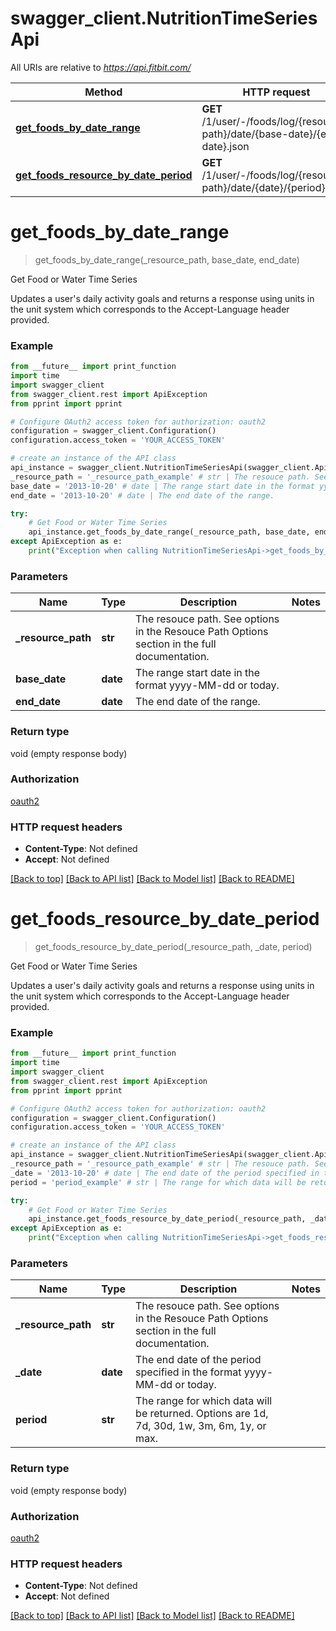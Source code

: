 # swagger_client.NutritionTimeSeriesApi

All URIs are relative to *https://api.fitbit.com/*

| Method                                                                                               | HTTP request                                                                 | Description                   |
| ---------------------------------------------------------------------------------------------------- | ---------------------------------------------------------------------------- | ----------------------------- |
| [**get_foods_by_date_range**](NutritionTimeSeriesApi.md#get_foods_by_date_range)                     | **GET** /1/user/-/foods/log/{resource-path}/date/{base-date}/{end-date}.json | Get Food or Water Time Series |
| [**get_foods_resource_by_date_period**](NutritionTimeSeriesApi.md#get_foods_resource_by_date_period) | **GET** /1/user/-/foods/log/{resource-path}/date/{date}/{period}.json        | Get Food or Water Time Series |

# **get_foods_by_date_range**

> get_foods_by_date_range(\_resource_path, base_date, end_date)

Get Food or Water Time Series

Updates a user's daily activity goals and returns a response using units in the unit system which corresponds to the Accept-Language header provided.

### Example

```python
from __future__ import print_function
import time
import swagger_client
from swagger_client.rest import ApiException
from pprint import pprint

# Configure OAuth2 access token for authorization: oauth2
configuration = swagger_client.Configuration()
configuration.access_token = 'YOUR_ACCESS_TOKEN'

# create an instance of the API class
api_instance = swagger_client.NutritionTimeSeriesApi(swagger_client.ApiClient(configuration))
_resource_path = '_resource_path_example' # str | The resouce path. See options in the Resouce Path Options section in the full documentation.
base_date = '2013-10-20' # date | The range start date in the format yyyy-MM-dd or today.
end_date = '2013-10-20' # date | The end date of the range.

try:
    # Get Food or Water Time Series
    api_instance.get_foods_by_date_range(_resource_path, base_date, end_date)
except ApiException as e:
    print("Exception when calling NutritionTimeSeriesApi->get_foods_by_date_range: %s\n" % e)
```

### Parameters

| Name                | Type     | Description                                                                                  | Notes |
| ------------------- | -------- | -------------------------------------------------------------------------------------------- | ----- |
| **\_resource_path** | **str**  | The resouce path. See options in the Resouce Path Options section in the full documentation. |
| **base_date**       | **date** | The range start date in the format yyyy-MM-dd or today.                                      |
| **end_date**        | **date** | The end date of the range.                                                                   |

### Return type

void (empty response body)

### Authorization

[oauth2](../README.md#oauth2)

### HTTP request headers

- **Content-Type**: Not defined
- **Accept**: Not defined

[[Back to top]](#) [[Back to API list]](../README.md#documentation-for-api-endpoints) [[Back to Model list]](../README.md#documentation-for-models) [[Back to README]](../README.md)

# **get_foods_resource_by_date_period**

> get_foods_resource_by_date_period(\_resource_path, \_date, period)

Get Food or Water Time Series

Updates a user's daily activity goals and returns a response using units in the unit system which corresponds to the Accept-Language header provided.

### Example

```python
from __future__ import print_function
import time
import swagger_client
from swagger_client.rest import ApiException
from pprint import pprint

# Configure OAuth2 access token for authorization: oauth2
configuration = swagger_client.Configuration()
configuration.access_token = 'YOUR_ACCESS_TOKEN'

# create an instance of the API class
api_instance = swagger_client.NutritionTimeSeriesApi(swagger_client.ApiClient(configuration))
_resource_path = '_resource_path_example' # str | The resouce path. See options in the Resouce Path Options section in the full documentation.
_date = '2013-10-20' # date | The end date of the period specified in the format yyyy-MM-dd or today.
period = 'period_example' # str | The range for which data will be returned. Options are 1d, 7d, 30d, 1w, 3m, 6m, 1y, or max.

try:
    # Get Food or Water Time Series
    api_instance.get_foods_resource_by_date_period(_resource_path, _date, period)
except ApiException as e:
    print("Exception when calling NutritionTimeSeriesApi->get_foods_resource_by_date_period: %s\n" % e)
```

### Parameters

| Name                | Type     | Description                                                                                  | Notes |
| ------------------- | -------- | -------------------------------------------------------------------------------------------- | ----- |
| **\_resource_path** | **str**  | The resouce path. See options in the Resouce Path Options section in the full documentation. |
| **\_date**          | **date** | The end date of the period specified in the format yyyy-MM-dd or today.                      |
| **period**          | **str**  | The range for which data will be returned. Options are 1d, 7d, 30d, 1w, 3m, 6m, 1y, or max.  |

### Return type

void (empty response body)

### Authorization

[oauth2](../README.md#oauth2)

### HTTP request headers

- **Content-Type**: Not defined
- **Accept**: Not defined

[[Back to top]](#) [[Back to API list]](../README.md#documentation-for-api-endpoints) [[Back to Model list]](../README.md#documentation-for-models) [[Back to README]](../README.md)
